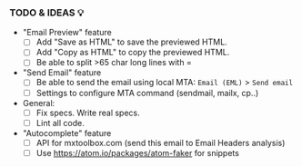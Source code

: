 ### TODO & IDEAS 💡

- "Email Preview" feature
  - [ ] Add "Save as HTML" to save the previewed HTML.
  - [ ] Add "Copy as HTML" to copy the previewed HTML.
  - [ ] Be able to split >65 char long lines with =
- "Send Email" feature
  - [ ] Be able to send the email using local MTA: `Email (EML)` > `Send email`
  - [ ] Settings to configure MTA command (sendmail, mailx, cp..)
- General:
  - [ ] Fix specs. Write real specs.
  - [ ] Lint all code.
- "Autocomplete" feature
  - [ ] API for mxtoolbox.com (send this email to Email Headers analysis)
  - [ ] Use https://atom.io/packages/atom-faker for snippets
